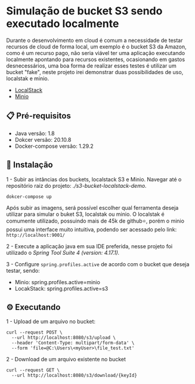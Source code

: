 # Simulação de bucket S3 sendo executado localmente
Durante o desenvolvimento em cloud é comum a necessidade de testar recursos de cloud de forma local, um exemplo é o bucket S3 da Amazon, como é um recurso pago, não seria viável ter uma aplicação executando localmente apontando para recursos existentes, ocasionando em gastos desnecessários, uma boa forma de realizar esses testes é utilizar um bucket "fake", neste projeto irei demonstrar duas possibilidades de uso, localstak e minio.
* [LocalStack](https://localstack.cloud/)
* [Minio](https://min.io/)
## 📋 Pré-requisitos
* Java versão: 1.8
* Dokcer versão: 20.10.8
* Docker-compose versão: 1.29.2
## 🔧 Instalação
1 - Subir as intâncias dos buckets, localstack S3 e Minio.
Navegar até o repositório raiz do projeto: *./s3-bucket-localstack-demo*.
```
dokcer-compose up
```
Após subir as imagens, será possível escolher qual ferramenta deseja utilizar para simular o buket S3, localstak ou minio.
O localstak é comumente utilizado, possuindo mais de 45k de github⭐, porém o minio possui uma interface muito intuitiva, podendo ser acessado pelo link: `http://localhost:9001/`

2 - Execute a aplicação java em sua IDE preferida, nesse projeto foi utilizado o *Spring Tool Suite 4 (version: 4.17.1).*

3 - Configure `spring.profiles.active` de acordo com o bucket que deseja testar, sendo:

* Minio: spring.profiles.active=minio
* LocakStack: spring.profiles.active=s3

## ⚙️ Executando
1 - Upload de um arquivo no bucket:
```
curl --request POST \
  --url http://localhost:8080/s3/upload \
  --header 'Content-Type: multipart/form-data' \
  --form 'file=@C:\Users\<myUser>\file_test.txt'
```

2 - Download de um arquivo existente no bucket
```
curl --request GET \
  --url http://localhost:8080/s3/download/{keyId}
```

